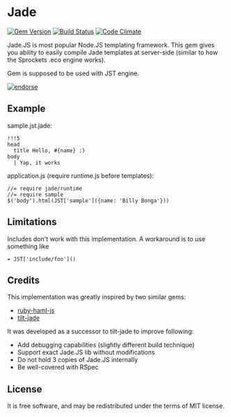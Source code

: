 Jade
====

[![Gem Version](https://badge.fury.io/rb/jade.png)](http://badge.fury.io/rb/jade)
[![Build Status](https://travis-ci.org/inossidabile/jade.png?branch=master)](https://travis-ci.org/inossidabile/jade)
[![Code Climate](https://codeclimate.com/github/inossidabile/jade.png)](https://codeclimate.com/github/inossidabile/jade)

Jade.JS is most popular Node.JS templating framework. This gem gives
you ability to easily compile Jade templates at server-side (similar 
to how the Sprockets .eco engine works).

Gem is supposed to be used with JST engine.

[![endorse](http://api.coderwall.com/inossidabile/endorsecount.png)](http://coderwall.com/inossidabile)

Example
-------

sample.jst.jade:

    !!!5
    head
      title Hello, #{name} :)
    body
      | Yap, it works

application.js (require runtime.js before templates):
  
    //= require jade/runtime
    //= require sample
    $('body').html(JST['sample']({name: 'Billy Bonga'}))


Limitations
-----------

Includes don't work with this implementation. A workaround is to use something like 

    = JST['include/foo']()

Credits
-------

This implementation was greatly inspired by two similar gems:

  - [ruby-haml-js](https://github.com/dnagir/ruby-haml-js)
  - [tilt-jade](https://github.com/therabidbanana/tilt-jade)
  
It was developed as a successor to tilt-jade to improve following:

  * Add debugging capabilities (slightly different build technique)
  * Support exact Jade.JS lib without modifications
  * Do not hold 3 copies of Jade.JS internally
  * Be well-covered with RSpec

License
-------

It is free software, and may be redistributed under the terms of MIT license.
